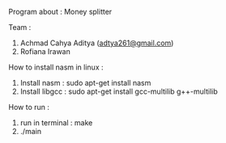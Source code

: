 Program about :
Money splitter

Team : 
1. Achmad Cahya Aditya (adtya261@gmail.com)
2. Rofiana Irawan

How to install nasm in linux :
1. Install nasm : sudo apt-get install nasm
2. Install libgcc : sudo apt-get install gcc-multilib g++-multilib

How to run :
1. run in terminal : make
2. ./main

